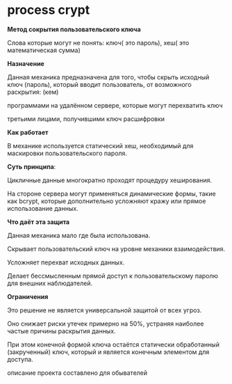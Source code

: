 # process crypt
**Метод сокрытия пользовательского ключа**

Слова которые могут не понять: ключ( это пароль), хеш( это математическая сумма) 

**Назначение**

Данная механика предназначена для того, чтобы скрыть исходный ключ (пароль), который вводит пользователь, от возможного раскрытия: (кем)

программами на удалённом сервере, которые могут перехватить ключ

третьими лицами, получившими ключ расшифровки

**Как работает**

В механике используется статический хеш, необходимый для маскировки пользовательского пароля.

**Суть принципа**:

Цикличные данные многократно проходят процедуру хеширования.

На стороне сервера могут применяться динамические формы, такие как bcrypt, которые дополнительно усложняют кражу или прямое использование данных.

**Что даёт эта защита**

Данная механика мало где была использована.

Скрывает пользовательский ключ на уровне механики взаимодействия.

Усложняет перехват исходных данных.

Делает бессмысленным прямой доступ к пользовательскому паролю для внешних наблюдателей.


**Ограничения**

Это решение не является универсальной защитой от всех угроз.

Оно снижает риски утечек примерно на 50%, устраняя наиболее частые причины раскрытия данных.

При этом конечной формой ключа остаётся статически обработанный (закрученный) ключ, который и является конечным элементом для доступа.


описание проекта составлено для обывателей
